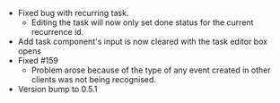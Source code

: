 - Fixed bug with recurring task.
    - Editing the task will now only set done status for the current recurrence id.
- Add task component's input is now cleared with the task editor box opens
- Fixed #159
    - Problem arose because of the type of any event created in other clients was not being recognised.
- Version bump to 0.5.1
